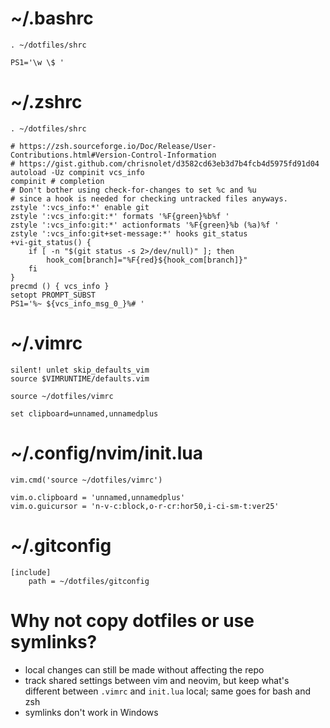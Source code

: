 # ~/.bashrc

    . ~/dotfiles/shrc

    PS1='\w \$ '

# ~/.zshrc

    . ~/dotfiles/shrc

    # https://zsh.sourceforge.io/Doc/Release/User-Contributions.html#Version-Control-Information
    # https://gist.github.com/chrisnolet/d3582cd63eb3d7b4fcb4d5975fd91d04
    autoload -Uz compinit vcs_info
    compinit # completion
    # Don't bother using check-for-changes to set %c and %u
    # since a hook is needed for checking untracked files anyways.
    zstyle ':vcs_info:*' enable git
    zstyle ':vcs_info:git:*' formats '%F{green}%b%f '
    zstyle ':vcs_info:git:*' actionformats '%F{green}%b (%a)%f '
    zstyle ':vcs_info:git+set-message:*' hooks git_status
    +vi-git_status() {
    	if [ -n "$(git status -s 2>/dev/null)" ]; then
    		hook_com[branch]="%F{red}${hook_com[branch]}"
    	fi
    }
    precmd () { vcs_info }
    setopt PROMPT_SUBST
    PS1='%~ ${vcs_info_msg_0_}%# '

# ~/.vimrc

    silent! unlet skip_defaults_vim
    source $VIMRUNTIME/defaults.vim

    source ~/dotfiles/vimrc

    set clipboard=unnamed,unnamedplus

# ~/.config/nvim/init.lua

    vim.cmd('source ~/dotfiles/vimrc')

    vim.o.clipboard = 'unnamed,unnamedplus'
    vim.o.guicursor = 'n-v-c:block,o-r-cr:hor50,i-ci-sm-t:ver25'

# ~/.gitconfig

    [include]
    	path = ~/dotfiles/gitconfig

# Why not copy dotfiles or use symlinks?

- local changes can still be made without affecting the repo
- track shared settings between vim and neovim,
  but keep what's different between `.vimrc` and `init.lua` local;
  same goes for bash and zsh
- symlinks don't work in Windows
